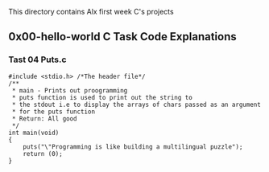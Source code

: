 This directory contains Alx first week C's projects

## 0x00-hello-world C Task Code Explanations


### Tast 04 Puts.c

```commandline
#include <stdio.h> /*The header file*/
/**
 * main - Prints out proogramming
 * puts function is used to print out the string to
 * the stdout i.e to display the arrays of chars passed as an argument
 * for the puts function
 * Return: All good
 */
int main(void)
{
    puts("\"Programming is like building a multilingual puzzle");
    return (0);
}
```

